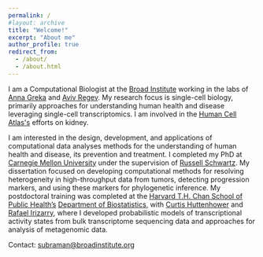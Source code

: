 ```yaml
---
permalink: /
#layout: archive
title: "Welcome!"
excerpt: "About me"
author_profile: true
redirect_from:
  - /about/
  - /about.html
---
```


I am a Computational Biologist at the [Broad Institute](https://www.broadinstitute.org) working in the labs of [Anna Greka](http://grekalab.bwh.harvard.edu/anna-greka/) and [Aviv Regev](https://www.broadinstitute.org/regev-lab). My research focus is single-cell biology, primarily approaches for understanding human health and disease leveraging single-cell transcriptomics. I am involved in the [Human Cell Atlas's](https://www.humancellatlas.org) efforts on kidney. 

I am interested in the design, development, and applications of computational data analyses
methods for the understanding of human health and disease, its prevention and treatment. I completed my PhD at [Carnegie Mellon University](https://www.cmu.edu) under the supervision of [Russell Schwartz](http://www.cs.cmu.edu/~russells/). My dissertation focused on developing computational methods for resolving heterogeneity in high-throughput data from tumors, detecting progression markers, and using these markers for phylogenetic inference. My postdoctoral training was completed at the [Harvard T.H. Chan School of Public Health’s](https://www.hsph.harvard.edu) [Department of Biostatistics](https://www.hsph.harvard.edu/biostatistics/), with [Curtis Huttenhower](http://huttenhower.sph.harvard.edu) and [Rafael Irizarry](https://www.hsph.harvard.edu/rafael-irizarry/), where I developed probabilistic models of transcriptional activity states from bulk transcriptome sequencing data and approaches for analysis of metagenomic data. 

Contact: subraman@broadinstitute.org





